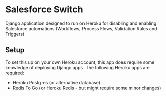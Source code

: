 # Salesforce Switch

Django application designed to run on Heroku for disabling and enabling Salesforce automations (Workflows, Process Flows, Validation Rules and Triggers)

## Setup

To set this up on your own Heroku account, this app does require some knowledge of deploying Django apps. The following Heroku apps are required:
- Heroku Postgres (or alternative database)
- Redis To Go (or Heroku Redis - but might require some minor changes) 